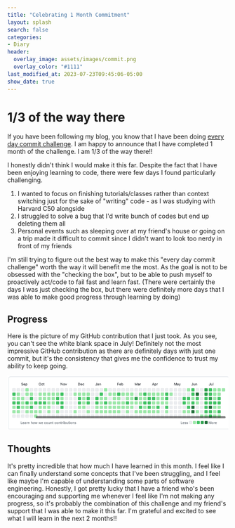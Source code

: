 ```yaml
---
title: "Celebrating 1 Month Commitment"
layout: splash
search: false
categories:
- Diary
header:
  overlay_image: assets/images/commit.png
  overlay_color: "#1111"
last_modified_at: 2023-07-23T09:45:06-05:00
show_date: true
---
```


# 1/3 of the way there

If you have been following my blog, you know that I have been doing [every day commit challenge](https://she0305.github.io/diary/Diary-everydayCommit1/). I am happy to announce that I have completed 1 month of the challenge. I am 1/3 of the way there!! 

I honestly didn't think I would make it this far. Despite the fact that I have been enjoying learning to code, there were few days I found particularly challenging.

1. I wanted to focus on finishing tutorials/classes rather than context switching just for the sake of "writing" code - as I was studying with Harvard C50 alongside
2. I struggled to solve a bug that I'd write bunch of codes but end up deleting them all
3. Personal events such as sleeping over at my friend's house or going on a trip made it difficult to commit since I didn't want to look too nerdy in front of my friends

I'm still trying to figure out the best way to make this "every day commit challenge" worth the way it will benefit me the most. As the goal is not to be obsessed with the "checking the box", but to be able to push myself to proactively act/code to fail fast and learn fast. (There were certainly the days I was just checking the box, but there were definitely more days that I was able to make good progress through learning by doing) 

## Progress

Here is the picture of my GitHub contribution that I just took. As you see, you can't see the white blank space in July! Definitely not the most impressive GitHub contribution as there are definitely days with just one commit, but it's the consistency that gives me the confidence to trust my ability to keep going.

![monthCommitment.png](/assets/images/monthCommitment.png)

## Thoughts

It's pretty incredible that how much I have learned in this month. I feel like I can finally understand some concepts that I've been struggling, and I feel like maybe I'm capable of understanding some parts of software engineering. Honestly, I got pretty lucky that I have a friend who's been encouraging and supporting me whenever I feel like I'm not making any progress, so it's probably the combination of this challenge and my friend's support that I was able to make it this far. I'm grateful and excited to see what I will learn in the next 2 months!!

